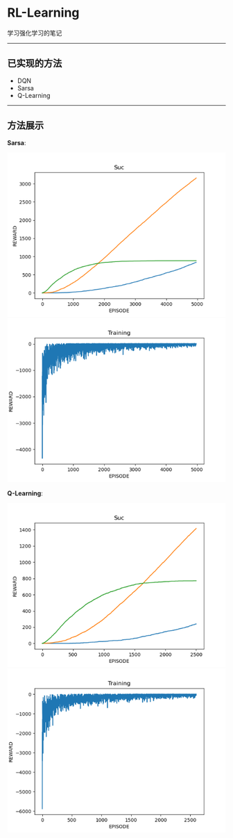 # RL-Learning

学习强化学习的笔记

----------
## 已实现的方法
+ DQN
+ Sarsa
+ Q-Learning
-----------------
## 方法展示
**Sarsa**:

<img src="images/Sarsa01.png">
<img src="images/Sarsa02.png">

**Q-Learning**:

![QLearning01](images/Q-Learning01.png)
![QLearning02](images/Q-Learning02.png)
